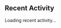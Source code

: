<!-- chore: tiny tweak for PR -->

## Recent Activity
<!--START_SECTION:activity-->
Loading recent activity...
<!--END_SECTION:activity-->

